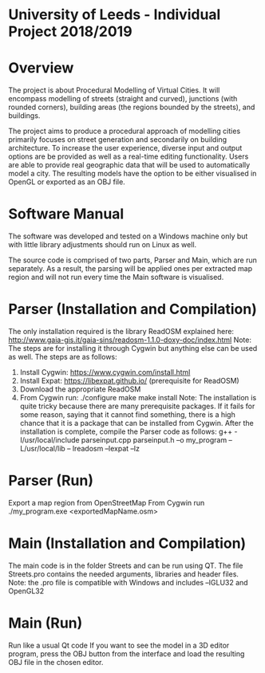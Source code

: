 # University of Leeds - Individual Project 2018/2019

# Overview
The project is about Procedural Modelling of Virtual Cities. It will encompass modelling of streets (straight and curved), junctions (with rounded corners), building areas (the regions bounded by the streets), and buildings.

The project aims to produce a procedural approach of modelling cities primarily focuses on street generation and secondarily on building architecture. To increase the user experience, diverse input and output options are be provided as well as a real-time editing functionality. Users are able to provide real geographic data that will be used to automatically model a city. The resulting models have the option to be either visualised in OpenGL or exported as an OBJ file.

# Software Manual
The software was developed and tested on a Windows machine only but with little library adjustments should run on Linux as well. 

The source code is comprised of two parts, Parser and Main, which are run separately. As a result, the parsing will be applied ones per extracted map region and will not run every time the Main software is visualised.

  # Parser (Installation and Compilation)
  The only installation required is the library ReadOSM explained here: http://www.gaia-gis.it/gaia-sins/readosm-1.1.0-doxy-doc/index.html 
  Note: The steps are for installing it through Cygwin but anything else can be used as well. 
  The steps are as follows: 
  1. Install Cygwin: https://www.cygwin.com/install.html 
  2. Install Expat: https://libexpat.github.io/ (prerequisite for ReadOSM)
  3. Download the appropriate ReadOSM 
  4. From Cygwin run:  ./configure
                        make
                        make install 
  Note: The installation is quite tricky because there are many prerequisite packages. If it fails for some reason, saying that it cannot     find something, there is a high chance that it is a package that can be installed from Cygwin. 
  After the installation is complete, compile the Parser code as follows: g++ -I/usr/local/include parseinput.cpp parseinput.h –o
  my_program –L/usr/local/lib – lreadosm –lexpat –lz
  
  # Parser (Run)
  Export a map region from OpenStreetMap 
  From Cygwin run ./my_program.exe <exportedMapName.osm> 
  
  # Main (Installation and Compilation)
  The main code is in the folder Streets and can be run using QT. The file Streets.pro contains the needed arguments, libraries and
  header files.  
  Note: the .pro file is compatible with Windows and includes –lGLU32 and OpenGL32 
  
  # Main (Run)
  Run like a usual Qt code
  If you want to see the model in a 3D editor program, press the OBJ button from the interface and load the resulting OBJ file in the 
  chosen editor. 
 
  

